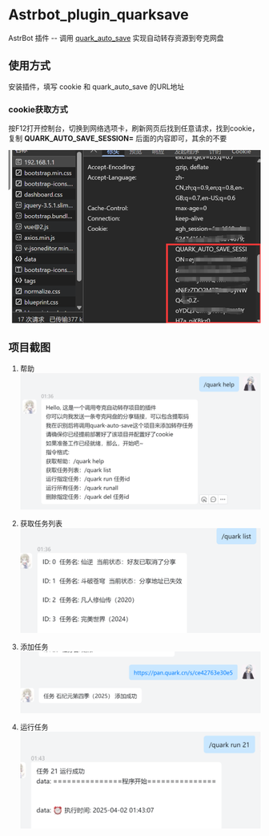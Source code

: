 # Astrbot_plugin_quarksave

AstrBot 插件 -- 调用 [quark_auto_save](https://github.com/Cp0204/quark-auto-save) 实现自动转存资源到夸克网盘

## 使用方式

安装插件，填写 cookie 和 quark_auto_save 的URL地址

### cookie获取方式

按F12打开控制台，切换到网络选项卡，刷新网页后找到任意请求，找到cookie，复制 **QUARK_AUTO_SAVE_SESSION=** 后面的内容即可，其余的不要

![alt text](images/cookie.png)

## 项目截图

1. 帮助
![alt text](images/help.png)

2. 获取任务列表
![alt text](images/list.png)

3. 添加任务
![alt text](images/add.png)

4. 运行任务
![alt text](images/run.png)